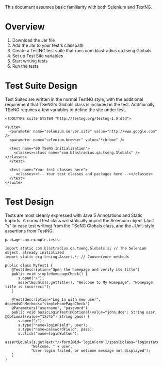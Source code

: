 This document assumes basic familiarity with both Selenium and TestNG.

# Overview #
  1. Download the Jar file
  1. Add the Jar to your test's classpath
  1. Create a TestNG test suite that runs com.blastradius.qa.tseng.Globals
  1. Set up Test Site variables
  1. Start writing tests
  1. Run the tests

# Test Suite Design #
Test Suites are written in the normal TestNG style, with the additional requirement that TSeNG's Globals class is included in the test. Additionally, TSeNG requires a few variables to define the site under test.

```
<!DOCTYPE suite SYSTEM "http://testng.org/testng-1.0.dtd">

<suite>
  <parameter name="selenium.server.site" value="http://www.google.com" />
  <parameter name="selenium.browser" value="*chrome" />

  <test name="00 TSeNG Initialization">
    <classes><class name="com.blastradius.qa.tseng.Globals" /></classes>
  </test>

  <test name="Your test classes here">
     <classes><!-- Your test classes and packages here --></classes>
  </test>
</suite>
```

# Test Design #
Tests are most cleanly expressed with Java 5 Annotations and Static Imports. A normal test class will statically import the Selenium object (Just "s" to ease test writing) from the TSeNG Globals class, and the JUnit-style assertions from TestNG.

```
package com.example.tests

import static com.blastradius.qa.tseng.Globals.s; // The Selenium object, already initialized
import static org.testng.Assert.*; // Convenience methods

public class MyTest1 {
   @Test(description="Open the homepage and verify its title")
   public void simpleHomepageCheck() {
      s.open("/");
      assertEquals(s.getTitle(), "Welcome to My Homepage", "Homepage title is incorrect");
   }

   @Test(description="Log In with new user", dependsOnMethods="simpleHomePageCheck")
   @Parameters("username", "password")
   public void basicLoginTest(@Optional(value="john.doe") String user, @Optional(value="12345") String pass) {
      s.open("/");
      s.type("name=loginField", user);
      s.type("name=passwordField", pass);
      s.click("name=loginButton");
      assertEquals(s.getText("//form[@id='loginForm']/span[@class='loginstatus']"),
            "Welcome, " + user,
            "User login failed, or welcome message not displayed");
   }
}
```